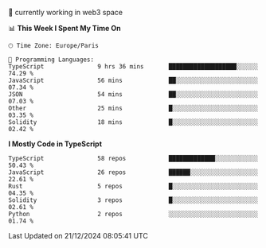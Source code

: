 🔭 currently working in web3 space

<!--START_SECTION:waka-->
📊 **This Week I Spent My Time On** 

```text
🕑︎ Time Zone: Europe/Paris

💬 Programming Languages: 
TypeScript               9 hrs 36 mins       ███████████████████░░░░░░   74.29 % 
JavaScript               56 mins             ██░░░░░░░░░░░░░░░░░░░░░░░   07.34 % 
JSON                     54 mins             ██░░░░░░░░░░░░░░░░░░░░░░░   07.03 % 
Other                    25 mins             █░░░░░░░░░░░░░░░░░░░░░░░░   03.35 % 
Solidity                 18 mins             █░░░░░░░░░░░░░░░░░░░░░░░░   02.42 % 
```

**I Mostly Code in TypeScript** 

```text
TypeScript               58 repos            █████████████░░░░░░░░░░░░   50.43 % 
JavaScript               26 repos            ██████░░░░░░░░░░░░░░░░░░░   22.61 % 
Rust                     5 repos             █░░░░░░░░░░░░░░░░░░░░░░░░   04.35 % 
Solidity                 3 repos             █░░░░░░░░░░░░░░░░░░░░░░░░   02.61 % 
Python                   2 repos             ░░░░░░░░░░░░░░░░░░░░░░░░░   01.74 % 
```




 Last Updated on 21/12/2024 08:05:41 UTC
<!--END_SECTION:waka-->
